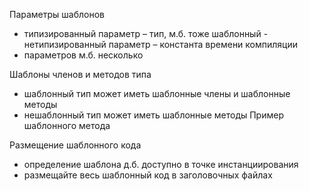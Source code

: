 Параметры шаблонов 
- типизированный параметр – тип, м.б. тоже шаблонный - нетипизированный параметр – константа времени компиляции 
- параметров м.б. несколько 

Шаблоны членов и методов типа 
- шаблонный тип может иметь шаблонные члены и шаблонные методы 
- нешаблонный тип может иметь шаблонные методы  Пример шаблонного метода 

Размещение шаблонного кода 
- определение шаблона д.б. доступно в точке инстанциирования
- размещайте весь шаблонный код в заголовочных файлах
